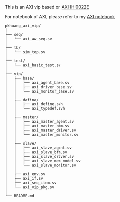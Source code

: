 This is an AXI vip based on [AXI IHI0022E](https://developer.arm.com/documentation/ihi0022/e/?lang=en)

For notebook of AXI, please refer to my [AXI notebook](https://hackmd.io/@PKhuang-TW/AXI_Notebook)

```
pkhuang_axi_vip/
|
├── seq/
│   └── axi_aw_seq.sv
│
├── tb/
│   └── sim_top.sv
│
├── test/
│   └── axi_basic_test.sv
│
├── vip/
│   ├── base/
│   │   ├── axi_agent_base.sv
│   │   ├── axi_driver_base.sv
│   │   └── axi_monitor_base.sv
│   │
│   ├── define/
│   │   ├── axi_define.svh
│   │   └── axi_typedef.svh
│   │
│   ├── master/
│   │   ├── axi_master_agent.sv
│   │   ├── axi_master_bfm.sv
│   │   ├── axi_master_driver.sv
│   │   └── axi_master_monitor.sv
│   │
│   ├── slave/
│   │   ├── axi_slave_agent.sv
│   │   ├── axi_slave_bfm.sv
│   │   ├── axi_slave_driver.sv
│   │   ├── axi_slave_mem_model.sv
│   │   └── axi_slave_monitor.sv
│   │
│   ├── axi_env.sv
│   ├── axi_if.sv
│   ├── axi_seq_item.sv
│   └── axi_vip_pkg.sv
│
└── README.md

```
